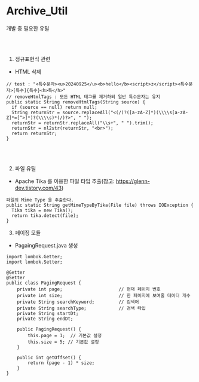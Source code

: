 # Archive_Util
개발 중 필요한 유틸

<br/><br/>

1. 정규표현식 관련
  - HTML 삭제

```
// test : "<특수문자><u>20240925</u><b>hello</b><script>z</script><특수문자>[특수]{특수}<h>특</h>"
// removeHtmlTags : 모든 HTML 태그를 제거하되 일반 특수문자는 유지
public static String removeHtmlTags(String source) {
  if (source == null) return null;
  String returnStr = source.replaceAll("<(/)?([a-zA-Z]*)(\\\\s[a-zA-Z]*=[^>]*)?(\\\\s)*(/)?>", " ");
  returnStr = returnStr.replaceAll("\\s+", " ").trim();
  returnStr = nl2str(returnStr, "<br>");
  return returnStr;
}
```

<br/><br/>

2. 파일 유틸
- Apache Tika 를 이용한 파일 타입 추출(참고: https://glenn-dev.tistory.com/43)
```
파일의 Mime Type 을 추출한다.
public static String getMimeTypeByTika(File file) throws IOException {
  Tika tika = new Tika();
  return tika.detect(file);
}
```

3. 페이징 모듈
  -  PagaingRequest.java 생성
  ```
  import lombok.Getter;
  import lombok.Setter;
  
  @Getter
  @Setter
  public class PagingRequest {
      private int page;                     // 현재 페이지 번호
      private int size;                     // 한 페이지에 보여줄 데이터 개수
      private String searchKeyword;         // 검색어
      private String searchType;            // 검색 타입
      private String startDt;
      private String endDt;
  
      public PagingRequest() {
          this.page = 1;  // 기본값 설정
          this.size = 5; // 기본값 설정
      }
  
      public int getOffset() {
          return (page - 1) * size;
      }
  }
  ```

